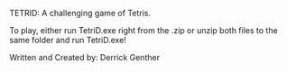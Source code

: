 TETRID: A challenging game of Tetris.

To play, 
  either run TetriD.exe right from the .zip 
  or unzip both files to the same folder 
  and run TetriD.exe!

Written and Created by: Derrick Genther
